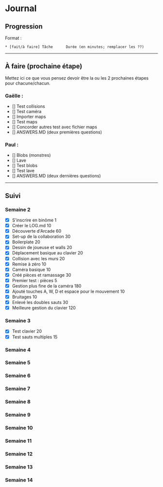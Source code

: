 # Journal

## Progression

Format :

    * [fait/à faire] Tâche      Durée (en minutes; remplacer les ??)

---

## À faire (prochaine étape)

Mettez ici ce que vous pensez devoir être la ou les 2 prochaines étapes pour chacune/chacun.

### Gaëlle : 
* [] Test collisions
* [] Test caméra
* [] Importer maps
* [] Test maps
* [] Concorder autres test avec fichier maps
* [] ANSWERS.MD (deux premières questions)

### Paul : 
* [] Blobs (monstres)
* [] Lave
* [] Test blobs
* [] Test lave
* [] ANSWERS.MD (deux dernières questions)

---

## Suivi

### Semaine 2

* [x] S'inscrire en binôme                                             1
* [x] Créer le LOG.md                                                 10
* [x] Découverte d'Arcade                                             60
* [x] Set-up de la collaboration                                      30
* [x] Boilerplate                                                     20
* [x] Dessin de joueuse et walls                                      20
* [x] Déplacement basique au clavier                                  20
* [x] Collision avec les murs                                         20
* [x] Remise à zéro                                                   10
* [x] Caméra basique                                                  10
* [x] Créé pièces et ramassage                                        30
* [x] Premier test : pièces                                            5
* [x] Gestion plus fine de la caméra                                 180
* [x] Ajouté touches A, W, D et espace pour le mouvement              10
* [x] Bruitages                                                       10
* [x] Enlevé les doubles sauts                                        30
* [x] Meilleure gestion du clavier                                   120

### Semaine 3

* [x] Test clavier                                                    20
* [x] Test sauts multiples                                            15

### Semaine 4

### Semaine 5

### Semaine 6

### Semaine 7

### Semaine 8

### Semaine 9

### Semaine 10

### Semaine 11

### Semaine 12

### Semaine 13

### Semaine 14